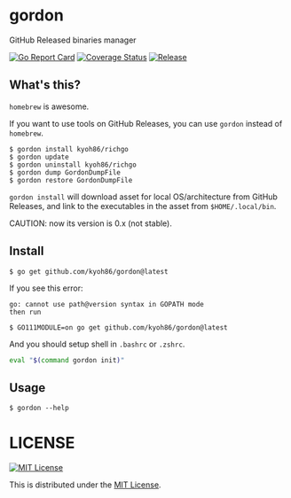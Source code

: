 # gordon

GitHub Released binaries manager

[![Go Report Card](https://goreportcard.com/badge/github.com/kyoh86/gordon)](https://goreportcard.com/report/github.com/kyoh86/gordon)
[![Coverage Status](https://img.shields.io/codecov/c/github/kyoh86/gordon.svg)](https://codecov.io/gh/kyoh86/gordon)
[![Release](https://github.com/kyoh86/gordon/workflows/Release/badge.svg)](https://github.com/kyoh86/gordon/releases)

## What's this?

`homebrew` is awesome.

If you want to use tools on GitHub Releases, you can use `gordon` instead of `homebrew`.

```console
$ gordon install kyoh86/richgo
$ gordon update
$ gordon uninstall kyoh86/richgo
$ gordon dump GordonDumpFile
$ gordon restore GordonDumpFile
```

`gordon install` will download asset for local OS/architecture from GitHub Releases,
and link to the executables in the asset from `$HOME/.local/bin`.

CAUTION: now its version is 0.x (not stable).

## Install

```console
$ go get github.com/kyoh86/gordon@latest
```

If you see this error:

```
go: cannot use path@version syntax in GOPATH mode
then run
```

```console
$ GO111MODULE=on go get github.com/kyoh86/gordon@latest
```

And you should setup shell in `.bashrc` or `.zshrc`.

```sh
eval "$(command gordon init)"
```

## Usage

```console
$ gordon --help
```

# LICENSE

[![MIT License](http://img.shields.io/badge/license-MIT-blue.svg)](http://www.opensource.org/licenses/MIT)

This is distributed under the [MIT License](http://www.opensource.org/licenses/MIT).
